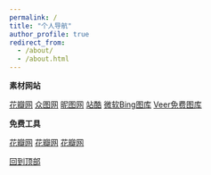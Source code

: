 ```yaml
---
permalink: /
title: "个人导航"
author_profile: true
redirect_from: 
  - /about/
  - /about.html
---
```


**素材网站**

[花瓣网](https://huaban.com/follow)
[众图网](https://www.ztupic.com/)
[昵图网](https://www.nipic.com/)
[站酷](https://www.zcool.com.cn/)
[微软Bing图库](https://www.bing.com/hp)
[Veer免费图库](https://www.veer.com/)

**免费工具**

[花瓣网](https://m.huaban.com)
[花瓣网](https://m.huaban.com)
[花瓣网](https://m.huaban.com)





































[回到顶部](#个人导航)
